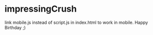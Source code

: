# impressingCrush
link mobile.js instead of script.js in index.html to work in mobile.
Happy Birthday ;)
